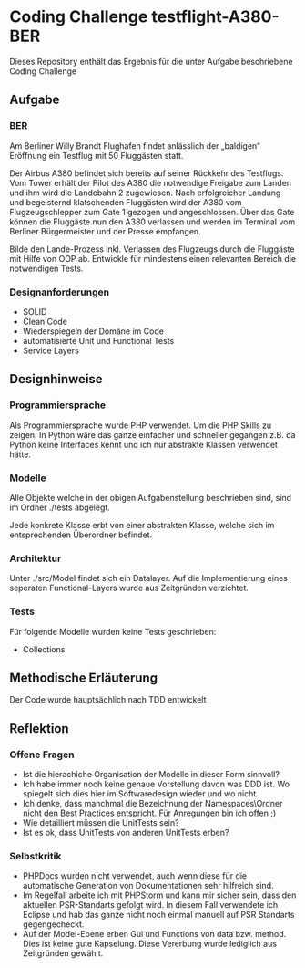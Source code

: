 # Coding Challenge testflight-A380-BER
Dieses Repository enthält das Ergebnis für die unter Aufgabe beschriebene Coding Challenge
## Aufgabe
### BER

Am Berliner Willy Brandt Flughafen findet anlässlich der „baldigen“ Eröffnung ein Testflug mit 50 Fluggästen statt.

Der Airbus A380 befindet sich bereits auf seiner Rückkehr des Testflugs.
Vom Tower erhält der Pilot des A380 die notwendige Freigabe zum Landen und ihm wird die Landebahn 2 zugewiesen.
Nach erfolgreicher Landung und begeisternd klatschenden Fluggästen wird der A380 vom Flugzeugschlepper zum Gate 1 gezogen und angeschlossen.
Über das Gate können die Fluggäste nun den A380 verlassen und werden im Terminal vom Berliner Bürgermeister und der Presse empfangen.

Bilde den Lande-Prozess inkl. Verlassen des Flugzeugs durch die Fluggäste mit Hilfe von OOP ab.
Entwickle für mindestens einen relevanten Bereich die notwendigen Tests.

### Designanforderungen
- SOLID
- Clean Code
- Wiederspiegeln der Domäne im Code
- automatisierte Unit und Functional Tests
- Service Layers

## Designhinweise

### Programmiersprache
Als Programmiersprache wurde PHP verwendet. Um die PHP Skills zu zeigen.
In Python wäre das ganze einfacher und schneller gegangen z.B. da Python keine Interfaces kennt und ich nur abstrakte Klassen verwendet hätte.

### Modelle
Alle Objekte welche in der obigen Aufgabenstellung beschrieben sind, sind im Ordner ./tests abgelegt.

Jede konkrete Klasse erbt von einer abstrakten Klasse, welche sich im entsprechenden Überordner befindet.

### Architektur
Unter ./src/Model findet sich ein Datalayer.
Auf die Implementierung eines seperaten Functional-Layers wurde aus Zeitgründen verzichtet. 

### Tests
Für folgende Modelle wurden keine Tests geschrieben:
- Collections

## Methodische Erläuterung
Der Code wurde hauptsächlich nach TDD entwickelt

## Reflektion
### Offene Fragen
- Ist die hierachiche Organisation der Modelle in dieser Form sinnvoll?
- Ich habe immer noch keine genaue Vorstellung davon was DDD ist. Wo spiegelt sich dies hier im Softwaredesign wieder und wo nicht.
- Ich denke, dass manchmal die Bezeichnung der Namespaces\\Ordner nicht den Best Practices entspricht. Für Anregungen bin ich offen ;)
- Wie detailliert müssen die UnitTests sein?
- Ist es ok, dass UnitTests von anderen UnitTests erben?
### Selbstkritik
- PHPDocs wurden nicht verwendet, auch wenn diese für die automatische Generation von Dokumentationen sehr hilfreich sind.
- Im Regelfall arbeite ich mit PHPStorm und kann mir sicher sein, dass den aktuellen PSR-Standarts gefolgt wird. In diesem Fall verwendete ich Eclipse und hab das ganze nicht noch einmal manuell auf PSR Standarts gegengecheckt.
- Auf der Model-Ebene erben Gui und Functions von data bzw. method. Dies ist keine gute Kapselung. Diese Vererbung wurde lediglich aus Zeitgründen gewählt.  
